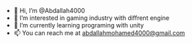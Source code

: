 - 👋 Hi, I’m @Abdallah4000
- 👀 I’m interested in gaming industry with diffrent engine
- 🌱 I’m currently learning programing with unity
- 📫 You can reach me at abdallahmohamed4000@gmail.com

<!---
Abdallah4000/Abdallah4000 is a ✨ special ✨ repository because its `README.md` (this file) appears on your GitHub profile.
You can click the Preview link to take a look at your changes.
--->
